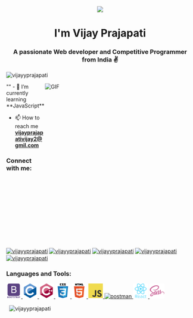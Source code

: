 <div align="center">
<img src="https://user-images.githubusercontent.com/42115530/92640221-9728ca00-f2fa-11ea-8994-c72b26e937de.gif" align="center"/>
</div>
<h1 align="center">I'm Vijay Prajapati</h1>
<h3 align="center">A passionate Web developer and Competitive Programmer from India ✌</h3>

<p align="left"> <img src="https://komarev.com/ghpvc/?username=vijayyprajapati&label=Profile%20views&color=0e75b6&style=flat" alt="vijayyprajapati" /> </p>
"<img align="right" width="400px" height="440px" alt="GIF" src="https://media.giphy.com/media/USV0ym3bVWQJJmNu3N/giphy.gif" />" 
- 🌱 I’m currently learning **JavaScript**

- 📫 How to reach me **vijayprajapativijay2@gmil.com**

<h3 align="left">Connect with me:</h3>
<p align="left">
<a href="https://twitter.com/vijayyprajapati" target="blank"><img align="center" src="https://raw.githubusercontent.com/rahuldkjain/github-profile-readme-generator/master/src/images/icons/Social/twitter.svg" alt="vijayyprajapati" height="30" width="40" /></a>
<a href="https://linkedin.com/in/vijayyprajapati" target="blank"><img align="center" src="https://raw.githubusercontent.com/rahuldkjain/github-profile-readme-generator/master/src/images/icons/Social/linked-in-alt.svg" alt="vijayyprajapati" height="30" width="40" /></a>
<a href="https://instagram.com/vijayyprajapati" target="blank"><img align="center" src="https://raw.githubusercontent.com/rahuldkjain/github-profile-readme-generator/master/src/images/icons/Social/instagram.svg" alt="vijayyprajapati" height="30" width="40" /></a>
<a href="https://www.codechef.com/users/vijayyprajapati" target="blank"><img align="center" src="https://cdn.jsdelivr.net/npm/simple-icons@3.1.0/icons/codechef.svg" alt="vijayyprajapati" height="30" width="40" /></a>
<a href="https://codeforces.com/profile/vijayyprajapati" target="blank"><img align="center" src="https://cdn.jsdelivr.net/npm/simple-icons@3.0.1/icons/codeforces.svg" alt="vijayyprajapati" height="30" width="40" /></a>
</p>


<h3 align="left">Languages and Tools:</h3>
<p align="left"> <a href="https://getbootstrap.com" target="_blank"> <img src="https://raw.githubusercontent.com/devicons/devicon/master/icons/bootstrap/bootstrap-plain-wordmark.svg" alt="bootstrap" width="40" height="40"/> </a> <a href="https://www.cprogramming.com/" target="_blank"> <img src="https://raw.githubusercontent.com/devicons/devicon/master/icons/c/c-original.svg" alt="c" width="40" height="40"/> </a> <a href="https://www.w3schools.com/cpp/" target="_blank"> <img src="https://raw.githubusercontent.com/devicons/devicon/master/icons/cplusplus/cplusplus-original.svg" alt="cplusplus" width="40" height="40"/> </a> <a href="https://www.w3schools.com/css/" target="_blank"> <img src="https://raw.githubusercontent.com/devicons/devicon/master/icons/css3/css3-original-wordmark.svg" alt="css3" width="40" height="40"/> </a> <a href="https://www.w3.org/html/" target="_blank"> <img src="https://raw.githubusercontent.com/devicons/devicon/master/icons/html5/html5-original-wordmark.svg" alt="html5" width="40" height="40"/> </a> <a href="https://developer.mozilla.org/en-US/docs/Web/JavaScript" target="_blank"> <img src="https://raw.githubusercontent.com/devicons/devicon/master/icons/javascript/javascript-original.svg" alt="javascript" width="40" height="40"/> </a> <a href="https://postman.com" target="_blank"> <img src="https://www.vectorlogo.zone/logos/getpostman/getpostman-icon.svg" alt="postman" width="40" height="40"/> </a> <a href="https://reactjs.org/" target="_blank"> <img src="https://raw.githubusercontent.com/devicons/devicon/master/icons/react/react-original-wordmark.svg" alt="react" width="40" height="40"/> </a> <a href="https://sass-lang.com" target="_blank"> <img src="https://raw.githubusercontent.com/devicons/devicon/master/icons/sass/sass-original.svg" alt="sass" width="40" height="40"/> </a> </p>





<p z-index="-1" >&nbsp; <img align="center" margin-top="50px" width="400px" src="https://github-readme-stats.vercel.app/api?username=vijayyprajapati&show_icons=true&locale=en" alt="vijayyprajapati" /></p>

